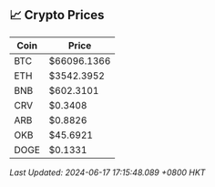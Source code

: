 ## 📈 Crypto Prices

| Coin | Price |
| ---- | ----- |
| BTC | $66096.1366 |
| ETH | $3542.3952 |
| BNB | $602.3101 |
| CRV | $0.3408 |
| ARB | $0.8826 |
| OKB | $45.6921 |
| DOGE | $0.1331 |

_Last Updated: 2024-06-17 17:15:48.089 +0800 HKT_